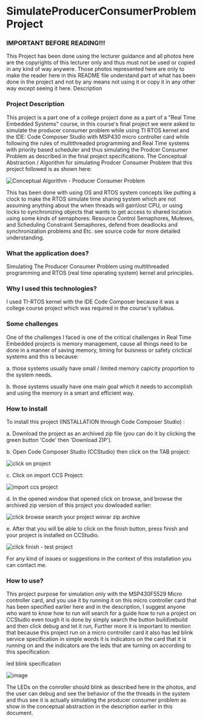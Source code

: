 # SimulateProducerConsumerProblem Project

### **IMPORTANT BEFORE READING!!!**

This Project has been done using the lecturer guidance and all photos here are the copyrights of this lecturer only and thus must not be used or copied in any kind of way anywere. Those photos represented here are only to make the reader here in this README file understand part of what has been done in the project and not by any means not using it or copy it in any other way except seeing it here.
Description

### **Project Description**
 This project is a part one of a college project done as a part of a "Real Time Embedded Systems" course, in this course's final project we were asked to simulate the producer consumer problem while using TI RTOS kernel and the IDE: Code Composer Studio with MSP430 micro controller card while following the rules of multithreaded programming and Real Time systems with priority based scheduler and thus simulating the Prodcer Consumer Problem as described in the final project specifications. The Conceptual Abstraction / Algorithm for simulating Prodcer Consumer Problem that this project followed is as shown here:

![Conceptual Algorithm - Producer Consumer Problem](https://user-images.githubusercontent.com/73823590/141676323-18dfca25-209a-46cb-999a-5f91213b2bf8.PNG)

This has been done with using OS and RTOS system concepts like putting a clock to make the RTOS simulate time sharing system which are not assuming anything about the when threads will gain\lost CPU, or using locks to synchronizing objects that wants to get access to shared location using some kinds of semaphores: Resource Control Semaphores, Mutexes, and Scheduling Constraint Semaphores, defend from deadlocks and synchronization problems and Etc. see source code for more detailed understanding.

### **What the application does?**

Simulating The Producer Consumer Problem using multithreaded programming and RTOS (real time operating system) kernel and principles.

### **Why I used this technologies?**

I used TI-RTOS kernel with the IDE Code Composer because it was a college course project which was required in the course's syllabus.

### **Some challenges**

One of the challenges I faced is one of the critical challenges in Real Time Embedded projects is memory management, cause all things need to be done in a manner of saving memory, timing for buisness or safety crictical systems and this is because:

a. those systems usually have small / limited memory capicity proportion to the system needs.

b. those systems usually have one main goal which it needs to accomplish and using the memory in a smart and efficient way.

### **How to install**
To install this project (INSTALLATION through Code Composer Studio) :

a. Download the project as an archived zip file (you can do it by clicking the green button 'Code' then 'Download ZIP').

b. Open Code Composer Studio (CCStudio) then click on the TAB project:

![click on project](https://user-images.githubusercontent.com/73823590/141676532-1d3c7469-b26c-40f5-8324-770c23d7cfb1.PNG)

c. Click on import CCS Project:

![import ccs project](https://user-images.githubusercontent.com/73823590/141676683-2d977974-84ca-4835-b7d7-08e02ca00bdc.png)

d. In the opened window that opened click on browse, and browse the archived zip version of this project you dowloaded earlier:

![click browse search your project winrar zip archive](https://user-images.githubusercontent.com/73823590/141676700-7649f648-c82d-499f-a264-607895f36e2c.png)

e. After that you will be able to click on the finish button, press finish and your project is installed on CCStudio.

![click finish - test project](https://user-images.githubusercontent.com/73823590/141676800-70c40ab7-33b2-4c59-b09c-9ad5f947eef9.PNG)

For any kind of issues or suggestions in the context of this installation you can contact me.

### **How to use?**

This project purpose for simulation only with the MSP430F5529 Micro controller card, and you use it by running it on this micro controller card that has been specified earlier here and in the description, I suggest anyone who want to know how to run will search for a guide how to run a project on CCStudio even tough it is done by simply search the button build\rebuild and then click debug and let it run, Further more it is important to mention that because this project run on a micro controller card it also has led blink service specification in simple words it is indicators on the card that it is running on and the indicators are the leds that are turning on according to this specification:

led blink specification

![image](https://user-images.githubusercontent.com/73823590/141676963-c445dc04-cb0c-444a-9f4f-5b745271099a.png)

The LEDs on the conroller should blink as described here in the photos, and the user can debug and see the behavior of the the threads in the system and thus see it is actually simulating the producer consumer problem as show in the conceptual abstraction in the description earlier in this document.
